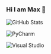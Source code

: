 ### Hi I am Max 👋

<!--
**MaximGudkov/MaximGudkov** is a ✨ _special_ ✨ repository because its `README.md` (this file) appears on your GitHub profile.

Here are some ideas to get you started:

- 🔭 I’m currently working on ...
- 🌱 I’m currently learning ...
- 👯 I’m looking to collaborate on ...
- 🤔 I’m looking for help with ...
- 💬 Ask me about ...
- 📫 How to reach me: ...
- 😄 Pronouns: ...
- ⚡ Fun fact: ...
-->

![GitHub Stats](https://github-readme-stats.vercel.app/api?username=MaximGudkov&theme=radical)

![PyCharm](https://img.shields.io/badge/pycharm-143?style=for-the-badge&logo=pycharm&logoColor=black&color=black&labelColor=red)

![Visual Studio](https://img.shields.io/badge/Visual%20Studio-5C2D91.svg?style=for-the-badge&logo=visual-studio&logoColor=white)

